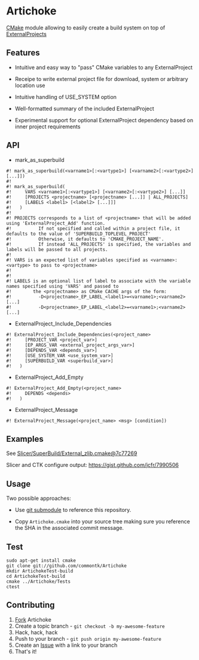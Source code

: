 Artichoke
=========

[CMake](http://www.cmake.org) module allowing to easily create a build system on top of [ExternalProjects](http://www.cmake.org/cmake/help/v2.8.12/cmake.html#module:ExternalProject)


Features
--------

* Intuitive and easy way to "pass" CMake variables to any ExternalProject

* Receipe to write external project file for download, system or arbitrary location use

* Intuitive handling of USE_SYSTEM option

* Well-formatted summary of the included ExternalProject

* Experimental support for optional ExternalProject dependency based on inner project requirements

API
---
* mark_as_superbuild
```
#! mark_as_superbuild(<varname1>[:<vartype1>] [<varname2>[:<vartype2>] [...]])
#!
#! mark_as_superbuild(
#!     VARS <varname1>[:<vartype1>] [<varname2>[:<vartype2>] [...]]
#!     [PROJECTS <projectname> [<projectname> [...]] | ALL_PROJECTS]
#!     [LABELS <label1> [<label2> [...]]]
#!   )
#!
#! PROJECTS corresponds to a list of <projectname> that will be added using 'ExternalProject_Add' function.
#!          If not specified and called within a project file, it defaults to the value of 'SUPERBUILD_TOPLEVEL_PROJECT'
#!          Otherwise, it defaults to 'CMAKE_PROJECT_NAME'.
#!          If instead 'ALL_PROJECTS' is specified, the variables and labels will be passed to all projects.
#!
#! VARS is an expected list of variables specified as <varname>:<vartype> to pass to <projectname>
#!
#!
#! LABELS is an optional list of label to associate with the variable names specified using 'VARS' and passed to
#!        the <projectname> as CMake CACHE args of the form:
#!          -D<projectname>_EP_LABEL_<label1>=<varname1>;<varname2>[...]
#!          -D<projectname>_EP_LABEL_<label2>=<varname1>;<varname2>[...]
```

* ExternalProject_Include_Dependencies
```
#! ExternalProject_Include_Dependencies(<project_name>
#!     [PROJECT_VAR <project_var>]
#!     [EP_ARGS_VAR <external_project_args_var>]
#!     [DEPENDS_VAR <depends_var>]
#!     [USE_SYSTEM_VAR <use_system_var>]
#!     [SUPERBUILD_VAR <superbuild_var>]
#!   )
```
* ExternalProject_Add_Empty
```
#! ExternalProject_Add_Empty(<project_name>
#!     DEPENDS <depends>
#!   )
```

* ExternalProject_Message
```
#! ExternalProject_Message(<project_name> <msg> [condition])
```


Examples
--------

See [Slicer/SuperBuild/External_zlib.cmake@7c77269](https://github.com/Slicer/Slicer/blob/7c7726994f76266e5604a3a8eeb5fd28ed50a3bd/SuperBuild/External_zlib.cmake)

Slicer and CTK configure output: https://gist.github.com/jcfr/7990506

Usage
-----

Two possible approaches:

* Use [git submodule](http://git-scm.com/docs/git-submodule) to reference this repository.

* Copy `Artichoke.cmake` into your source tree making sure you reference the SHA in the associated commit message.


Test
----

```
sudo apt-get install cmake
git clone git://github.com/commontk/Artichoke
mkdir ArtichokeTest-build
cd ArtichokeTest-build
cmake ../Artichoke/Tests
ctest
```


Contributing
------------

1. [Fork][fk] Artichoke
2. Create a topic branch - `git checkout -b my-awesome-feature`
3. Hack, hack, hack
4. Push to your branch - `git push origin my-awesome-feature`
5. Create an [Issue][is] with a link to your branch
6. That's it!

[fk]: http://help.github.com/forking/
[is]: http://github.com/commontk/Artichoke/issues
